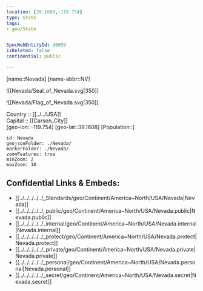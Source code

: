 ```yaml
---
location: [39.1608,-119.754] 
type: State
tags:
- geo/State


SpocWebEntityId: 36059
isDeleted: false
confidential: public

---
```

[name::Nevada] 
[name-abbr::NV] 

![[Nevada/Seal_of_Nevada.svg|350]] 

![[Nevada/Flag_of_Nevada.svg|350]] 

Country :: [[../../USA]]  
Capital :: [[Carson_City]]  
[geo-lon::-119.754] 
[geo-lat::39.1608] 
[Population::] 



```leaflet
id: Nevada
geojsonFolder: ./Nevada/
markerFolder: ./Nevada/
zoomFeatures: true 
minZoom: 2 
maxZoom: 18
```


## Confidential Links & Embeds: 
- [[../../../../../_Standards/geo/Continent/America~North/USA/Nevada|Nevada]] 
- [[../../../../../_public/geo/Continent/America~North/USA/Nevada.public|Nevada.public]] 
- [[../../../../../_internal/geo/Continent/America~North/USA/Nevada.internal|Nevada.internal]] 
- [[../../../../../_protect/geo/Continent/America~North/USA/Nevada.protect|Nevada.protect]] 
- [[../../../../../_private/geo/Continent/America~North/USA/Nevada.private|Nevada.private]] 
- [[../../../../../_personal/geo/Continent/America~North/USA/Nevada.personal|Nevada.personal]] 
- [[../../../../../_secret/geo/Continent/America~North/USA/Nevada.secret|Nevada.secret]] 
